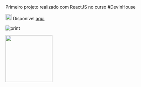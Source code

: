 Primeiro projeto realizado com ReactJS no curso #DevInHouse

<img width="20px" heigth="20px" src="https://miro.medium.com/max/500/0*TwqQJI0YFBZEzjcV.png"></img> Disponível <a href="https://pokedex-react-devinhouse.netlify.app/">aqui</a>


![print](https://user-images.githubusercontent.com/65000871/139600795-624c7a24-8d6d-45e6-9e70-1b8cdad2ad8b.png)

<div>
  <img width="150px" heigth="150px" src="https://user-images.githubusercontent.com/65000871/139601026-cd935ec7-ca42-4037-801e-2ffa0de4bbea.png"></img>
 </div>



